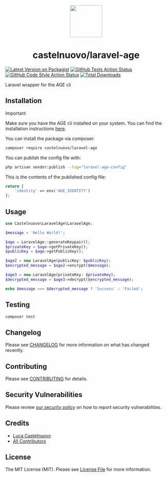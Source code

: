 <p align="center">
  <img src="https://assets.castelnuovo.dev/logo.svg" width="100" />
</p>

<h1 align="center">
  castelnuovo/laravel-age
</h1>

[![Latest Version on Packagist](https://img.shields.io/packagist/v/castelnuovo/laravel-age.svg?style=flat-square)](https://packagist.org/packages/castelnuovo/laravel-age)
[![GitHub Tests Action Status](https://img.shields.io/github/actions/workflow/status/castelnuovo/laravel-age/run-tests.yml?branch=main&label=tests&style=flat-square)](https://github.com/castelnuovo/laravel-age/actions?query=workflow%3Arun-tests+branch%3Amain)
[![GitHub Code Style Action Status](https://img.shields.io/github/actions/workflow/status/castelnuovo/laravel-age/fix-php-code-style-issues.yml?branch=main&label=code%20style&style=flat-square)](https://github.com/castelnuovo/laravel-age/actions?query=workflow%3A"Fix+PHP+code+style+issues"+branch%3Amain)
[![Total Downloads](https://img.shields.io/packagist/dt/castelnuovo/laravel-age.svg?style=flat-square)](https://packagist.org/packages/castelnuovo/laravel-age)

Laravel wrapper for the AGE cli

## Installation

> [!IMPORTANT]
> Make sure you have the AGE cli installed on your system.
> You can find the installation instructions [here](https://github.com/FiloSottile/age#installation).

You can install the package via composer:

```bash
composer require castelnuovo/laravel-age
```

You can publish the config file with:

```bash
php artisan vendor:publish --tag="laravel-age-config"
```

This is the contents of the published config file:

```php
return [
    'identity' => env('AGE_IDENTITY')
];
```

## Usage

```php
use Castelnuovo\LaravelAge\LaravelAge;

$message = 'Hello World!';

$age = LaravelAge::generateKeypair();
$privateKey = $age->getPrivateKey();
$publicKey = $age->getPublicKey();

$age2 = new LaravelAge(publicKey: $publicKey);
$encrypted_message = $age2->encrypt($message);

$age3 = new LaravelAge(privateKey: $privateKey);
$decrypted_message = $age3->decrypt($encrypted_message);

echo $message === $decrypted_message ? 'Success' : 'Failed';
```

## Testing

```bash
composer test
```

## Changelog

Please see [CHANGELOG](CHANGELOG.md) for more information on what has changed recently.

## Contributing

Please see [CONTRIBUTING](CONTRIBUTING.md) for details.

## Security Vulnerabilities

Please review [our security policy](../../security/policy) on how to report security vulnerabilities.

## Credits

-   [Luca Castelnuovo](https://github.com/lucacastelnuovo)
-   [All Contributors](../../contributors)

## License

The MIT License (MIT). Please see [License File](LICENSE.md) for more information.
